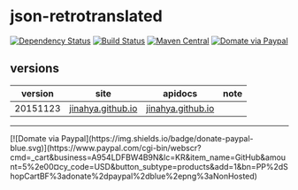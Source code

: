 # json-retrotranslated
[![Dependency Status](https://www.versioneye.com/user/projects/566aa44f43cfea00310001f6/badge.svg)](https://www.versioneye.com/user/projects/566aa44f43cfea00310001f6)
[![Build Status](https://travis-ci.org/jinahya/json-retrotranslated.svg)](https://travis-ci.org/jinahya/json-retrotranslated)
[![Maven Central](https://img.shields.io/maven-central/v/com.github.jinahya/json-retrotranslated.svg)](http://search.maven.org/#search%7Cga%7C1%7Cg%3A%22com.github.jinahya%22%20a%3A%22json-retrotranslated%22)
[![Domate via Paypal](https://img.shields.io/badge/donate-paypal-blue.svg)](https://www.paypal.com/cgi-bin/webscr?cmd=_cart&business=A954LDFBW4B9N&lc=KR&item_name=GitHub&amount=5%2e00&currency_code=USD&button_subtype=products&add=1&bn=PP%2dShopCartBF%3adonate%2dpaypal%2dblue%2epng%3aNonHosted)

versions
--------
|version|site|apidocs|note|
|-------|----|-------|----|
|20151123|[jinahya.github.io](http://jinahya.github.io/json-retrotranslated/sites/20151123/index.html)|[jinahya.github.io](http://jinahya.github.io/json-retrotranslated/sites/20151123/apidocs/index.html)||
<hr/>
[![Domate via Paypal](https://img.shields.io/badge/donate-paypal-blue.svg)](https://www.paypal.com/cgi-bin/webscr?cmd=_cart&business=A954LDFBW4B9N&lc=KR&item_name=GitHub&amount=5%2e00&currency_code=USD&button_subtype=products&add=1&bn=PP%2dShopCartBF%3adonate%2dpaypal%2dblue%2epng%3aNonHosted)
